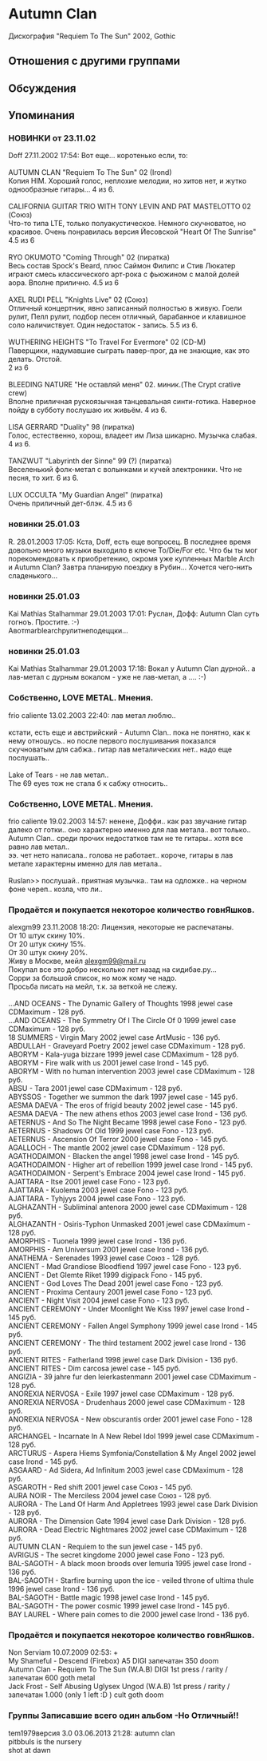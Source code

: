 # Autumn Clan

Дискография
"Requiem To The Sun" 2002, Gothic

## Отношения с другими группами


## Обсуждения


## Упоминания

### НОВИНКИ от 23.11.02

Doff 27.11.2002 17:54:
Вот еще... коротенько если, то:<BR><BR>AUTUMN CLAN "Requiem To The Sun" 02 (Irond)<BR>Копия HIM. Хороший голос, неплохие мелодии, но хитов нет, и жутко однообразные гитары... 4 из 6.<BR><BR>CALIFORNIA GUITAR TRIO WITH TONY LEVIN AND PAT MASTELOTTO 02 (Союз)<BR>Что-то типа LTE, только полуакустическое. Немного скучноватое, но красивое. Очень понравилась версия Йесовской "Heart Of The Sunrise"  4.5 из 6<BR><BR>RYO OKUMOTO "Coming Through" 02 (пиратка)<BR>Весь состав Spock's Beard, плюс Саймон Филипс и Стив Люкатер играют смесь классического арт-рока с фьюжином с малой долей аора. Вполне прилично. 4.5 из 6<BR><BR>AXEL RUDI PELL "Knights Live" 02 (Союз)<BR>Отличный концертник, явно записанный полностью в живую. Гоели рулит, Пелл рулит, подбор песен отличный, барабанное и клавишное соло наличиствует. Один недостаток - запись. 5.5 из 6.<BR><BR>WUTHERING HEIGHTS "To Travel For Evermore" 02 (CD-M)<BR>Паверщики, надумавшие сыграть павер-прог, да не знающие, как это делать. Отстой.<BR>2 из 6  <BR><BR>BLEEDING NATURE "Не оставляй меня" 02. миник.(The Crypt crative crew)<BR>Вполне приличная рускоязычная танцевальная синти-готика. Наверное пойду в субботу послушаю их живьём. 4 из 6.<BR><BR>LISA GERRARD "Duality" 98 (пиратка)<BR>Голос, естественно, хорош, владеет им Лиза шикарно. Музычка слабая. 4 из 6.<BR> <BR>TANZWUT "Labyrinth der Sinne" 99 (?) (пиратка)<BR>Веселенький фолк-метал с волынками и кучей электроники. Что не песня, то хит. 6 из 6.<BR><BR>LUX OCCULTA "My Guardian Angel" (пиратка)<BR>Очень приличный дет-блэк. 4.5 из 6<BR>

### новинки 25.01.03

R. 28.01.2003 17:05:
Кста, Doff, есть еще вопросец. В последнее время довольно много музыки выходило в ключе To/Die/For etc. Что бы ты мог порекомендовать к приобретению, окромя уже купленных Marble Arch и Autumn Clan? Завтра планирую поездку в Рубин... Хочется чего-нить сладенького...

### новинки 25.01.03

Kai Mathias Stalhammar 29.01.2003 17:01:
Руслан, Дофф: Autumn Clan суть гогноъ. Простите. :-)<BR>Авотmarblearchрулитнеподеццки...

### новинки 25.01.03

Kai Mathias Stalhammar 29.01.2003 17:18:
Вокал у Autumn Clan дурной.. а лав-метал с дурным вокалом - уже не лав-метал, а .... :-)

### Собственно, LOVE METAL. Мнения.

frio caliente 13.02.2003 22:40:
лав метал люблю.. <BR><BR>кстати, есть еще и австрийский - Autumn Clan.. пока не понятно, как к нему отношусь.. но после первого послушивания показался скучноватым для сабжа.. гитар лав металических нет.. надо еще послушать..<BR><BR>Lake of Tears - не лав метал..<BR>The 69 eyes тож не стала б к сабжу относить..

### Собственно, LOVE METAL. Мнения.

frio caliente 19.02.2003 14:57:
ненене, Доффи.. как раз звучание гитар далеко от готки.. оно характерно именно для лав метала.. вот только.. Autumn Clan.. среди прочих недостатков там не те гитары.. хотя все равно лав метал.. <BR>ээ. чет нето написала.. голова не работает.. короче, гитары в лав метале характерны именно для лав метала.. <BR><BR>Ruslan&gt;&gt; послушай.. приятная музычка.. там на одложке.. на черном фоне череп.. козла, что ли..

### Продаётся и покупается некоторое количество говнЯшков.

alexgm99 23.11.2008 18:20:
Лицензия, некоторые не распечатаны.<BR>От 10 штук скину 10%.<BR>От 20 штук скину 15%.<BR>От 30 штук скину 20%.<BR>Живу в Москве, мейл alexgm99@mail.ru<BR>Покупал все это добро несколько лет назад на сидибае.ру...<BR>Сорри за большой список, но мож кому че надо.<BR>Просьба писать на мейл, т.к. за веткой не слежу.<BR><BR>...AND OCEANS - The Dynamic Gallery of Thoughts 1998 jewel case CDMaximum - 128 руб.<BR>...AND OCEANS - The Symmetry Of I The Circle Of 0 1999 jewel case CDMaximum - 128 руб.<BR>18 SUMMERS - Virgin Mary 2002 jewel case ArtMusic - 136 руб.<BR>ABDULLAH - Graveyard Poetry 2002 jewel case CDMaximum - 128 руб.<BR>ABORYM - Kala-yuga bizzare 1999 jewel case CDMaximum - 128 руб.<BR>ABORYM - Fire walk with us 2001 jewel case Irond - 145 руб.<BR>ABORYM - With no human intervention 2003 jewel case CDMaximum - 128 руб.<BR>ABSU - Tara 2001 jewel case CDMaximum - 128 руб.<BR>ABYSSOS - Together we summon the dark 1997 jewel case  - 145 руб.<BR>AESMA DAEVA - The eros of frigid beauty 2002 jewel case  - 145 руб.<BR>AESMA DAEVA - The new athens ethos 2003 jewel case Irond - 136 руб.<BR>AETERNUS - And So The Night Became 1998 jewel case Fono - 123 руб.<BR>AETERNUS - Shadows Of Old 1999 jewel case Fono - 123 руб.<BR>AETERNUS - Ascension Of Terror 2000 jewel case Fono - 145 руб.<BR>AGALLOCH - The mantle 2002 jewel case CDMaximum - 128 руб.<BR>AGATHODAIMON - Blacken the angel 1998 jewel case Irond - 145 руб.<BR>AGATHODAIMON - Higher art of rebellion 1999 jewel case Irond - 145 руб.<BR>AGATHODAIMON - Serpent's Embrace 2004 jewel case Irond - 145 руб.<BR>AJATTARA - Itse 2001 jewel case Fono - 123 руб.<BR>AJATTARA - Kuolema 2003 jewel case Fono - 123 руб.<BR>AJATTARA - Tyhjyys 2004 jewel case Fono - 123 руб.<BR>ALGHAZANTH - Subliminal antenora 2000 jewel case CDMaximum - 128 руб.<BR>ALGHAZANTH - Osiris-Typhon Unmasked 2001 jewel case CDMaximum - 128 руб.<BR>AMORPHIS - Tuonela 1999 jewel case Irond - 136 руб.<BR>AMORPHIS - Am Universum 2001 jewel case Irond - 136 руб.<BR>ANATHEMA - Serenades 1993 jewel case Союз - 128 руб.<BR>ANCIENT - Mad Grandiose Bloodfiend 1997 jewel case Fono - 123 руб.<BR>ANCIENT - Det Glemte Riket 1999 digipack Fono - 145 руб.<BR>ANCIENT - God Loves The Dead 2001 jewel case Fono - 123 руб.<BR>ANCIENT - Proxima Centaury 2001 jewel case Fono - 123 руб.<BR>ANCIENT - Night Visit 2004 jewel case Fono - 123 руб.<BR>ANCIENT CEREMONY - Under Moonlight We Kiss 1997 jewel case Irond - 145 руб.<BR>ANCIENT CEREMONY - Fallen Angel Symphony 1999 jewel case Irond - 145 руб.<BR>ANCIENT CEREMONY - The third testament 2002 jewel case Irond - 136 руб.<BR>ANCIENT RITES - Fatherland 1998 jewel case Dark Division - 136 руб.<BR>ANCIENT RITES - Dim carcosa  jewel case  - 145 руб.<BR>ANGIZIA - 39 jahre fur den leierkastenmann 2001 jewel case CDMaximum - 128 руб.<BR>ANOREXIA NERVOSA - Exile 1997 jewel case CDMaximum - 128 руб.<BR>ANOREXIA NERVOSA - Drudenhaus 2000 jewel case CDMaximum - 128 руб.<BR>ANOREXIA NERVOSA - New obscurantis order 2001 jewel case Fono - 128 руб.<BR>ARCHANGEL - Incarnate In A New Rebel Idol 1999 jewel case CDMaximum - 128 руб.<BR>ARCTURUS - Aspera Hiems Symfonia/Constellation & My Angel 2002 jewel case Irond - 145 руб.<BR>ASGAARD - Ad Sidera, Ad Infinitum 2003 jewel case CDMaximum - 128 руб.<BR>ASGAROTH - Red shift 2001 jewel case Союз - 145 руб.<BR>AURA NOIR  - The Merciless 2004 jewel case Союз - 128 руб.<BR>AURORA - The Land Of Harm And Appletrees 1993 jewel case Dark Division - 128 руб.<BR>AURORA - The Dimension Gate 1994 jewel case Dark Division - 128 руб.<BR>AURORA - Dead Electric Nightmares 2002 jewel case CDMaximum - 128 руб.<BR>AUTUMN CLAN - Requiem to the sun  jewel case  - 145 руб.<BR>AVRIGUS - The secret kingdome 2000 jewel case Fono - 123 руб.<BR>BAL-SAGOTH - A black moon broods over lemuria 1995 jewel case Irond - 136 руб.<BR>BAL-SAGOTH - Starfire burning upon the ice - veiled throne of ultima thule 1996 jewel case Irond - 136 руб.<BR>BAL-SAGOTH - Battle magic 1998 jewel case Irond - 145 руб.<BR>BAL-SAGOTH - The power cosmic 1999 jewel case Irond - 145 руб.<BR>BAY LAUREL - Where pain comes to die 2000 jewel case Irond - 136 руб.

### Продаётся и покупается некоторое количество говнЯшков.

Non Serviam 10.07.2009 02:53:
+<BR>My Shameful - Descend (Firebox) A5 DIGI запечатан 350 doom<BR>Autumn Clan - Requiem To The Sun (W.A.B) DIGI 1st press / rarity / запечатан 600 goth metal<BR>Jack Frost - Self Abusing Uglysex Ungod (W.A.B) 1st press / rarity / запечатан 1.000 (only 1 left :D ) cult goth doom

### Группы Записавшие всего один альбом -Но Отличный!!

tem1979версия 3.0 03.06.2013 21:28:
autumn clan<BR>pitbbuls is the nursery<BR>shot at dawn <BR>

